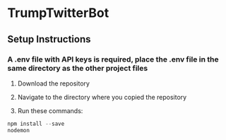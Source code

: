 # TrumpTwitterBot

## Setup Instructions
### A .env file with API keys is required, place the .env file in the same directory as the other project files

1. Download the repository
2. Navigate to the directory where you copied the repository


3. Run these commands:

```javascript
npm install --save
nodemon
```
